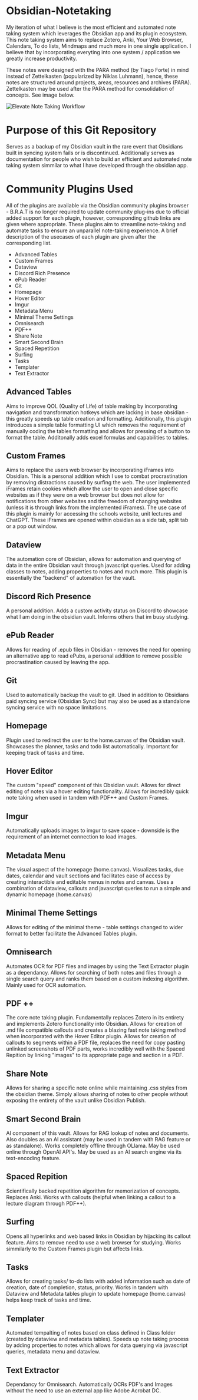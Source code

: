 # Obsidian-Notetaking
My iteration of what I believe is the most efficient and automated note taking system which leverages the Obsidian app and its plugin ecosystem. This note taking system aims to replace Zotero, Anki, Your Web Browser, Calendars, To do lists, Mindmaps and much more in one single application. I believe that by incorporating everyting into one system / application we greatly increase productivity.

These notes were designed with the PARA method (by Tiago Forte) in mind instead of Zettelkasten (popularized by Niklas Luhmann), hence, these notes are structured around projects, areas, resources and archives (PARA). Zettelkasten may be used after the PARA method for consolidation of concepts. See image below.

![Elevate Note Taking Workflow](https://github.com/Classacre/Obsidian-Notetaking/assets/40638863/9bcccaa3-c90f-4091-8197-bbcdf4230283)

# Purpose of this Git Repository
Serves as a backup of my Obsidian vault in the rare event that Obsidians built in syncing system fails or is discontinued. Additionally serves as documentation for people who wish to build an efficient and automated note taking system simmilar to what I have developed through the obsidian app.

# Community Plugins Used
All of the plugins are available via the Obsidian community plugins browser - B.R.A.T is no longer required to update community plug-ins due to official added support for each plugin, however, corresponding github links are given where appropriate. These plugins aim to streamline note-taking and automate tasks to ensure an unparallel note-taking experience. A brief description of the usecases of each plugin are given after the corresponding list.

- Advanced Tables
- Custom Frames
- Dataview
- Discord Rich Presence
- ePub Reader
- Git
- Homepage
- Hover Editor
- Imgur
- Metadata Menu
- Minimal Theme Settings
- Omnisearch
- PDF++
- Share Note
- Smart Second Brain
- Spaced Repetition
- Surfing
- Tasks
- Templater
- Text Extractor

## Advanced Tables
Aims to improve QOL (Quality of Life) of table making by incorporating navigation and transformation hotkeys which are lacking in base obsidian - this greatly speeds up table creation and formatting. Additionally, this plugin introduces a simple table formatting UI which removes the requirement of manually coding the tables formatting and allows for pressing of a button to format the table. Additonally adds excel formulas and capabilities to tables.

## Custom Frames
Aims to replace the users web browser by incorporating iFrames into Obsidian. This is a personal addition which I use to combat procrastination by removing distractions caused by surfing the web. The user implemented iFrames retain cookies which allow the user to open and close specific websites as if they were on a web browser but does not allow for notifications from other websites and the freedom of changing websites (unless it is through links from the implemented iFrames). The use case of this plugin is mainly for accessing the schools website, unit lectures and ChatGPT. These iFrames are opened within obsidian as a side tab, split tab or a pop out window.

## Dataview
The automation core of Obsidian, allows for automation and querying of data in the entire Obsidian vault through javascript queries. Used for adding classes to notes, adding properties to notes and much more. This plugin is essentially the "backend" of automation for the vault.

## Discord Rich Presence
A personal addition. Adds a custom activity status on Discord to showcase what I am doing in the obsidian vault. Informs others that im busy studying.

## ePub Reader
Allows for reading of .epub files in Obsidian - removes the need for opening an alternative app to read ePubs, a personal addition to remove possible procrastination caused by leaving the app.

## Git
Used to automatically backup the vault to git. Used in addition to Obsidians paid syncing service (Obsidian Sync) but may also be used as a standalone syncing service with no space limitations.

## Homepage
Plugin used to redirect the user to the home.canvas of the Obsidian vault. Showcases the planner, tasks and todo list automatically. Important for keeping track of tasks and time.

## Hover Editor
The custom "speed" component of this Obsidian vault. Allows for direct editing of notes via a hover editing functionality. Allows for incredibly quick note taking when used in tandem with PDF++ and Custom Frames. 

## Imgur
Automatically uploads images to imgur to save space - downside is the requirement of an internet connection to load images.

## Metadata Menu
The visual aspect of the homepage (home.canvas). Visualizes tasks, due dates, calendar and vault sections and facilitates ease of access by creating interactible and editable menus in notes and canvas. Uses a combination of dataview, callouts and javascript queries to run a simple and dynamic homepage (home.canvas)

## Minimal Theme Settings
Allows for editing of the minimal theme - table settings changed to wider format to better facilitate the Advanced Tables plugin.

## Omnisearch
Automates OCR for PDF files and images by using the Text Extractor plugin as a dependancy. Allows for searching of both notes and files through a single search query and ranks them based on a custom indexing algorithm. Mainly used for OCR automation.

## PDF ++
The core note taking plugin. Fundamentally replaces Zotero in its entirety and implements Zotero functionality into Obsidian. Allows for creation of .md file compatible callouts and creates a blazing fast note taking method when incorporated with the Hover Editor plugin. Allows for creation of callouts to segments within a PDF file, replaces the need for copy pasting unlinked screenshots of PDF parts, works incredibly well with the Spaced Repition by linking "images" to its appropriate page and section in a PDF.

## Share Note
Allows for sharing a specific note online while maintaining .css styles from the obsidian theme. Simply allows sharing of notes to other people without exposing the entirety of the vault unlike Obsidian Publish.

## Smart Second Brain
AI component of this vault. Allows for RAG lookup of notes and documents. Also doubles as an AI assistant (may be used in tandem with RAG feature or as standalone). Works completely offline through OLlama. May be used online through OpenAI API's. May be used as an AI search engine via its text-encoding feature.

## Spaced Repition
Scientifically backed repetition algorithm for memorization of concepts. Replaces Anki. Works with callouts (helpful when linking a callout to a lecture diagram through PDF++).

## Surfing
Opens all hyperlinks and web based links in Obsidian by hijacking its callout feature. Aims to remove need to use a web browser for studying. Works simmilarly to the Custom Frames plugin but affects links.

## Tasks
Allows for creating tasks/ to-do lists with added information such as date of creation, date of completion, status, priority. Works in tandem with Dataview and Metadata tables plugin to update homepage (home.canvas) helps keep track of tasks and time.

## Templater
Automated tempalting of notes based on class defined in Class folder (created by dataview and metadata tables). Speeds up note taking process by adding properties to notes which allows for data querying via javascript queries, metadata menu and dataview.

## Text Extractor
Dependancy for Omnisearch. Automatically OCRs PDF's and Images without the need to use an external app like Adobe Acrobat DC.
